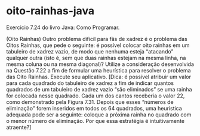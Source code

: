 # oito-rainhas-java
Exercicio 7.24 do livro Java: Como Programar.

(Oito Rainhas) Outro problema difícil para fãs de xadrez é o problema das Oitos Rainhas, que pede o seguinte: é possível colocar oito
rainhas em um tabuleiro de xadrez vazio, de modo que nenhuma esteja “atacando” qualquer outra (isto é, sem que duas rainhas estejam
na mesma linha, na mesma coluna ou na mesma diagonal)? Utilize a consideração desenvolvida na Questão 7.22 a fim de formular uma
heurística para resolver o problema das Oito Rainhas. Execute seu aplicativo. [Dica: é possível atribuir um valor para cada quadrado do
tabuleiro de xadrez a fim de indicar quantos quadrados de um tabuleiro de xadrez vazio “são eliminados” se uma rainha for colocada nesse
quadrado. Cada um dos cantos receberia o valor 22, como demonstrado pela Figura 7.31. Depois que esses “números de eliminação” forem
inseridos em todos os 64 quadrados, uma heurística adequada pode ser a seguinte: coloque a próxima rainha no quadrado com o menor
número de eliminação. Por que essa estratégia é intuitivamente atraente?]
